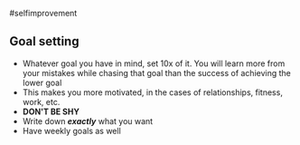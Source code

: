 #selfimprovement 
## Goal setting
- Whatever goal you have in mind, set 10x of it. You will learn more from your mistakes while chasing that goal than the success of achieving the lower goal
- This makes you more motivated, in the cases of relationships, fitness, work, etc.
- **DON'T BE SHY**
- Write down ***exactly*** what you want
- Have weekly goals as well

